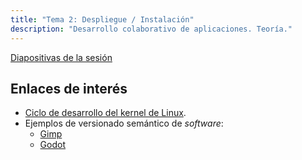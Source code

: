 ```yaml
---
title: "Tema 2: Despliegue / Instalación"
description: "Desarrollo colaborativo de aplicaciones. Teoría."
---
```


[Diapositivas de la sesión](/dca-gii/diapositivas/teoria/03-despliegue-instalacion.html)

## Enlaces de interés

- [Ciclo de desarrollo del kernel de Linux](https://www.dlsi.ua.es/asignaturas/dca/teoria/l02/lessonh.html#:~:text=En%20este-,v%C3%ADdeo,-lo%20explica%20la).
- Ejemplos de versionado semántico de _software_:
    - [Gimp](https://developer.gimp.org/core/maintainer/versioning/)
    - [Godot](https://docs.godotengine.org/en/4.4/about/release_policy.html)